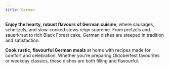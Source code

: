 ```yaml
---
title: German
---
```


**Enjoy the hearty, robust flavours of German cuisine**, where sausages, schnitzels, and slow-cooked stews reign supreme. From pretzels and sauerkraut to rich Black Forest cake, German dishes are steeped in tradition and satisfaction.

**Cook rustic, flavourful German meals** at home with recipes made for comfort and celebration. Whether you’re preparing Oktoberfest favourites or weekday classics, these dishes are both filling and flavourful.
